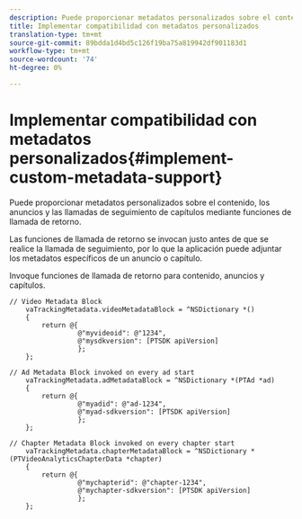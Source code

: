 ```yaml
---
description: Puede proporcionar metadatos personalizados sobre el contenido, los anuncios y las llamadas de seguimiento de capítulos mediante funciones de llamada de retorno.
title: Implementar compatibilidad con metadatos personalizados
translation-type: tm+mt
source-git-commit: 89bdda1d4bd5c126f19ba75a819942df901183d1
workflow-type: tm+mt
source-wordcount: '74'
ht-degree: 0%

---
```



# Implementar compatibilidad con metadatos personalizados{#implement-custom-metadata-support}

Puede proporcionar metadatos personalizados sobre el contenido, los anuncios y las llamadas de seguimiento de capítulos mediante funciones de llamada de retorno.

Las funciones de llamada de retorno se invocan justo antes de que se realice la llamada de seguimiento, por lo que la aplicación puede adjuntar los metadatos específicos de un anuncio o capítulo.

Invoque funciones de llamada de retorno para contenido, anuncios y capítulos.

```
// Video Metadata Block 
    vaTrackingMetadata.videoMetadataBlock = ^NSDictionary *() 
    { 
        return @{ 
                 @"myvideoid": @"1234", 
                 @"mysdkversion": [PTSDK apiVersion] 
                 }; 
    }; 
      
// Ad Metadata Block invoked on every ad start 
    vaTrackingMetadata.adMetadataBlock = ^NSDictionary *(PTAd *ad) 
    { 
        return @{ 
                 @"myadid": @"ad-1234", 
                 @"myad-sdkversion": [PTSDK apiVersion] 
                 }; 
    }; 
      
// Chapter Metadata Block invoked on every chapter start 
    vaTrackingMetadata.chapterMetadataBlock = ^NSDictionary *(PTVideoAnalyticsChapterData *chapter) 
    { 
        return @{ 
                 @"mychapterid": @"chapter-1234", 
                 @"mychapter-sdkversion": [PTSDK apiVersion] 
                 }; 
    };
```

